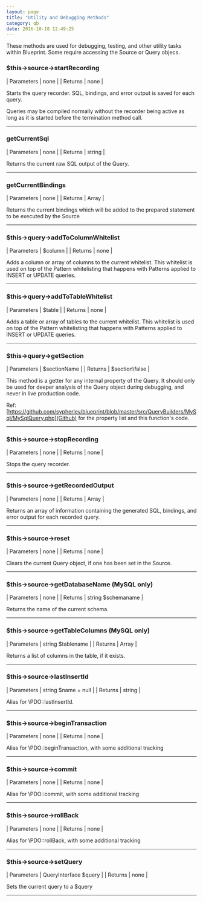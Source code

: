 ```yaml
---
layout: page
title: "Utility and Debugging Methods"
category: qb
date: 2016-10-18 12:49:25
---
```


These methods are used for debugging, testing, and other utility tasks within Blueprint. Some require accessing the Source or Query objecs.

### $this->source->startRecording
 
| Parameters   | none                     |
| Returns      | none | 

Starts the query recorder. SQL, bindings, and error output is saved for each query.
 
Queries may be compiled normally without the recorder being active as long as it is started before the termination method call.

---

### getCurrentSql
 
| Parameters   | none |
| Returns      | string | 

Returns the current raw SQL output of the Query.

---

### getCurrentBindings
 
| Parameters   | none |
| Returns      | Array | 

Returns the current bindings which will be added to the prepared statement to be executed by the Source

---

### $this->query->addToColumnWhitelist
 
| Parameters   | $column                     |
| Returns      | none | 

Adds a column or array of columns to the current whitelist. This whitelist is used on top of the Pattern whitelisting that happens with Patterns applied to INSERT or UPDATE queries.

---

### $this->query->addToTableWhitelist
 
| Parameters   | $table                     |
| Returns      | none | 

Adds a table or array of tables to the current whitelist. This whitelist is used on top of the Pattern whitelisting that happens with Patterns applied to INSERT or UPDATE queries.

---

### $this->query->getSection
 
| Parameters   | $sectionName                     |
| Returns      | $section\false | 

This method is a getter for any internal property of the Query. It should only be used for deeper analysis of the Query object during debugging, and never in live production code.

Ref: [https://github.com/sypherlev/blueprint/blob/master/src/QueryBuilders/MySql/MySqlQuery.php](Github) for the property list and this function's code.

---

### $this->source->stopRecording
 
| Parameters   | none                     |
| Returns      | none | 

Stops the query recorder.

---

### $this->source->getRecordedOutput
 
| Parameters   | none                     |
| Returns      | Array | 

Returns an array of information containing the generated SQL, bindings, and error output for each recorded query.

---

### $this->source->reset
 
| Parameters   | none                     |
| Returns      | none | 

Clears the current Query object, if one has been set in the Source.

---

### $this->source->getDatabaseName (MySQL only)
 
| Parameters   | none                     |
| Returns      | string $schemaname | 

Returns the name of the current schema.

---

### $this->source->getTableColumns (MySQL only)
 
| Parameters   | string $tablename      |
| Returns      | Array      | 

Returns a list of columns in the table, if it exists.

---

### $this->source->lastInsertId
 
| Parameters   | string $name = null          |
| Returns      | string | 

Alias for \PDO::lastInsertId.

---

### $this->source->beginTransaction
 
| Parameters   | none                     |
| Returns      | none | 

Alias for \PDO::beginTransaction, with some additional tracking

---

### $this->source->commit
 
| Parameters   | none                     |
| Returns      | none | 

Alias for \PDO::commit, with some additional tracking

---

### $this->source->rollBack
 
| Parameters   | none                     |
| Returns      | none | 

Alias for \PDO::rollBack, with some additional tracking

---

### $this->source->setQuery
 
| Parameters   | QueryInterface $query    |
| Returns      | none | 

Sets the current query to a $query

---

